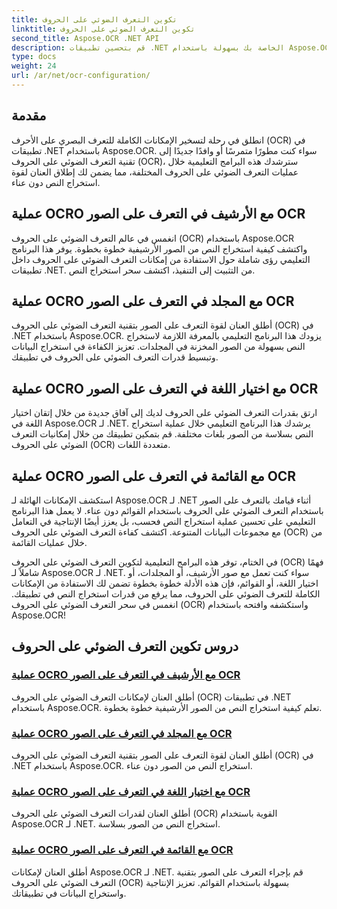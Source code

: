 ```yaml
---
title: تكوين التعرف الضوئي على الحروف
linktitle: تكوين التعرف الضوئي على الحروف
second_title: Aspose.OCR .NET API
description: قم بتحسين تطبيقات .NET الخاصة بك بسهولة باستخدام Aspose.OCR. استكشف البرامج التعليمية لتكوين التعرف الضوئي على الحروف، بما في ذلك عمليات الأرشيف والمجلد واختيار اللغة والقائمة.
type: docs
weight: 24
url: /ar/net/ocr-configuration/
---
```

## مقدمة

انطلق في رحلة لتسخير الإمكانات الكاملة للتعرف البصري على الأحرف (OCR) في تطبيقات .NET باستخدام Aspose.OCR. سواء كنت مطورًا متمرسًا أو وافدًا جديدًا إلى تقنية التعرف الضوئي على الحروف (OCR)، سترشدك هذه البرامج التعليمية خلال عمليات التعرف الضوئي على الحروف المختلفة، مما يضمن لك إطلاق العنان لقوة استخراج النص دون عناء.

## عملية OCRO مع الأرشيف في التعرف على الصور OCR
انغمس في عالم التعرف الضوئي على الحروف (OCR) باستخدام Aspose.OCR واكتشف كيفية استخراج النص من الصور الأرشيفية خطوة بخطوة. يوفر هذا البرنامج التعليمي رؤى شاملة حول الاستفادة من إمكانات التعرف الضوئي على الحروف داخل تطبيقات .NET. من التثبيت إلى التنفيذ، اكتشف سحر استخراج النص.

## عملية OCRO مع المجلد في التعرف على الصور OCR
أطلق العنان لقوة التعرف على الصور بتقنية التعرف الضوئي على الحروف (OCR) في .NET باستخدام Aspose.OCR. يزودك هذا البرنامج التعليمي بالمعرفة اللازمة لاستخراج النص بسهولة من الصور المخزنة في المجلدات. تعزيز الكفاءة في استخراج البيانات وتبسيط قدرات التعرف الضوئي على الحروف في تطبيقك.

## عملية OCRO مع اختيار اللغة في التعرف على الصور OCR
ارتق بقدرات التعرف الضوئي على الحروف لديك إلى آفاق جديدة من خلال إتقان اختيار اللغة في Aspose.OCR لـ .NET. يرشدك هذا البرنامج التعليمي خلال عملية استخراج النص بسلاسة من الصور بلغات مختلفة. قم بتمكين تطبيقك من خلال إمكانيات التعرف الضوئي على الحروف (OCR) متعددة اللغات.

## عملية OCRO مع القائمة في التعرف على الصور OCR
استكشف الإمكانات الهائلة لـ Aspose.OCR لـ .NET أثناء قيامك بالتعرف على الصور باستخدام التعرف الضوئي على الحروف باستخدام القوائم دون عناء. لا يعمل هذا البرنامج التعليمي على تحسين عملية استخراج النص فحسب، بل يعزز أيضًا الإنتاجية في التعامل مع مجموعات البيانات المتنوعة. اكتشف كفاءة التعرف الضوئي على الحروف (OCR) من خلال عمليات القائمة.

في الختام، توفر هذه البرامج التعليمية لتكوين التعرف الضوئي على الحروف (OCR) فهمًا شاملاً لـ Aspose.OCR لـ .NET. سواء كنت تعمل مع صور الأرشيف، أو المجلدات، أو اختيار اللغة، أو القوائم، فإن هذه الأدلة خطوة بخطوة تضمن لك الاستفادة من الإمكانات الكاملة للتعرف الضوئي على الحروف، مما يرفع من قدرات استخراج النص في تطبيقك. انغمس في سحر التعرف الضوئي على الحروف (OCR) واستكشفه وافتحه باستخدام Aspose.OCR!
## دروس تكوين التعرف الضوئي على الحروف
### [عملية OCRO مع الأرشيف في التعرف على الصور OCR](./ocr-operation-with-archive/)
أطلق العنان لإمكانات التعرف الضوئي على الحروف (OCR) في تطبيقات .NET باستخدام Aspose.OCR. تعلم كيفية استخراج النص من الصور الأرشيفية خطوة بخطوة.
### [عملية OCRO مع المجلد في التعرف على الصور OCR](./ocr-operation-with-folder/)
أطلق العنان لقوة التعرف على الصور بتقنية التعرف الضوئي على الحروف (OCR) في .NET باستخدام Aspose.OCR. استخراج النص من الصور دون عناء.
### [عملية OCRO مع اختيار اللغة في التعرف على الصور OCR](./ocr-operation-with-language-selection/)
أطلق العنان لقدرات التعرف الضوئي على الحروف (OCR) القوية باستخدام Aspose.OCR لـ .NET. استخراج النص من الصور بسلاسة.
### [عملية OCRO مع القائمة في التعرف على الصور OCR](./ocr-operation-with-list/)
أطلق العنان لإمكانات Aspose.OCR لـ .NET. قم بإجراء التعرف على الصور بتقنية التعرف الضوئي على الحروف (OCR) بسهولة باستخدام القوائم. تعزيز الإنتاجية واستخراج البيانات في تطبيقاتك.